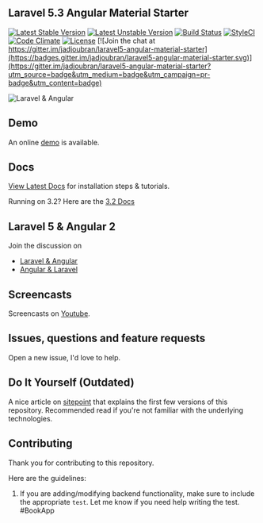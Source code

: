 ## Laravel 5.3 Angular Material Starter

[![Latest Stable Version](https://poser.pugx.org/jadjoubran/laravel5-angular-material-starter/v/stable)](https://packagist.org/packages/jadjoubran/laravel5-angular-material-starter)
[![Latest Unstable Version](https://poser.pugx.org/jadjoubran/laravel5-angular-material-starter/v/unstable)](https://packagist.org/packages/jadjoubran/laravel5-angular-material-starter)
[![Build Status](https://travis-ci.org/jadjoubran/laravel5-angular-material-starter.svg?branch=master)](https://travis-ci.org/jadjoubran/laravel5-angular-material-starter)
[![StyleCI](https://styleci.io/repos/34944760/shield?style=flat)](https://styleci.io/repos/34944760)
[![Code Climate](https://codeclimate.com/github/jadjoubran/laravel5-angular-material-starter/badges/gpa.svg)](https://codeclimate.com/github/jadjoubran/laravel5-angular-material-starter)
[![License](https://poser.pugx.org/jadjoubran/laravel5-angular-material-starter/license)](https://packagist.org/packages/jadjoubran/laravel5-angular-material-starter)
[![Join the chat at https://gitter.im/jadjoubran/laravel5-angular-material-starter](https://badges.gitter.im/jadjoubran/laravel5-angular-material-starter.svg)](https://gitter.im/jadjoubran/laravel5-angular-material-starter?utm_source=badge&utm_medium=badge&utm_campaign=pr-badge&utm_content=badge)

![Laravel & Angular](http://i.imgur.com/CwQy3Il.png)


## Demo

An online <a href="http://www.laravel-angular.io/" target="_blank">demo</a> is available.


## Docs

[View Latest Docs](http://laravel-angular.readme.io/) for installation steps & tutorials.



Running on 3.2? Here are the [3.2 Docs](https://laravel-angular.readme.io/v3.2)

## Laravel 5 & Angular 2

Join the discussion on
- [Laravel & Angular](https://github.com/jadjoubran/laravel-angular)
- [Angular & Laravel](https://github.com/jadjoubran/angular-laravel)

## Screencasts

Screencasts on [Youtube](https://www.youtube.com/c/LaravelAngularMaterialStarter).


## Issues, questions and feature requests
Open a new issue, I'd love to help.



## Do It Yourself (Outdated)

A nice article on <a href="http://www.sitepoint.com/flexible-and-easily-maintainable-laravel-angular-material-apps/" target="_blank">sitepoint</a> that explains the first few versions of this repository. Recommended read if you're not familiar with the underlying technologies.


## Contributing

Thank you for contributing to this repository.

Here are the guidelines:

1. If you are adding/modifying backend functionality, make sure to include the appropriate `test`. Let me know if you need help writing the test.
#BookApp
